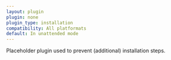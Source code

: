 ```yaml
---
layout: plugin
plugin: none
plugin_type: installation
compatibility: All platformats
default: In unattended mode
---
```

Placeholder plugin used to prevent (additional) installation steps.
